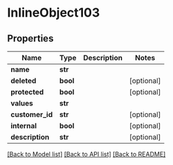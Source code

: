 # InlineObject103

## Properties
Name | Type | Description | Notes
------------ | ------------- | ------------- | -------------
**name** | **str** |  | 
**deleted** | **bool** |  | [optional] 
**protected** | **bool** |  | [optional] 
**values** | **str** |  | 
**customer_id** | **str** |  | [optional] 
**internal** | **bool** |  | [optional] 
**description** | **str** |  | [optional] 

[[Back to Model list]](../README.md#documentation-for-models) [[Back to API list]](../README.md#documentation-for-api-endpoints) [[Back to README]](../README.md)


